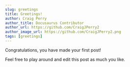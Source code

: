 ```yaml
---
slug: greetings
title: Greetings!
author: Craig Perry
author_title: Docusaurus Contributor
author_url: https://github.com/CraigJPerry2
author_image_url: https://github.com/CraigJPerry2.png
tags: [greetings]
---
```


Congratulations, you have made your first post!

Feel free to play around and edit this post as much you like.
